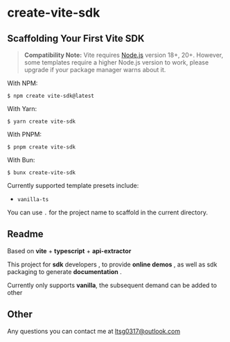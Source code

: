 # create-vite-sdk

## Scaffolding Your First Vite SDK

> **Compatibility Note:** Vite requires [Node.js](https://nodejs.org/en/) version 18+, 20+. However, some templates require a higher Node.js version to work, please upgrade if your package manager warns about it.

With NPM:

```
$ npm create vite-sdk@latest
```

With Yarn:

```
$ yarn create vite-sdk
```

With PNPM:

```
$ pnpm create vite-sdk
```

With Bun:

```
$ bunx create-vite-sdk
```

Currently supported template presets include:

- `vanilla-ts`

You can use `.` for the project name to scaffold in the current directory.

## Readme

Based on **vite** + **typescript** + **api-extractor** 

This project for **sdk** developers , to provide **online demos** , as well as sdk packaging to generate **documentation** .

Currently only supports **vanilla**, the subsequent demand can be added to other

## Other

Any questions you can contact me at ltsg0317@outlook.com
